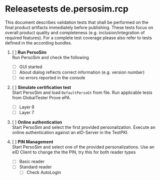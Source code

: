 # Releasetests de.persosim.rcp

This document describes validation tests that shall be performed on the final product artifacts immediately before publishing. These tests focus on overall product quality and completeness (e.g. inclusion/integration of required features). For a complete test coverage please also refer to tests defined in the according bundles.

1. [ ] __Run PersoSim__  
Run PersoSim and check the following
	- [ ] GUI started
	- [ ] About dialog reflects correct information (e.g. version number)
	- [ ] no errors reported in the console

1. [ ] __Simulate certification test__  
Start PersoSim and load `DefaultPersoGt` from file. 
Run applicable tests from GlobalTester Prove ePA.
	- [ ] Layer 6
	- [ ] Layer 7

1. [ ] __Online authentication__  
Start PersoSim and select the first provided personalization. 
Execute an online authentication against an eID-Server in the TestPKI.

1. [ ] __PIN Management__  
Start PersoSim and select one of the provided personalizations. 
Use an eID Client to change the the PIN, try this for both reader types
	- [ ] Basic reader
	- [ ] Standard reader
		- [ ] Check AutoLogin

<p style="page-break-after: always"/>

